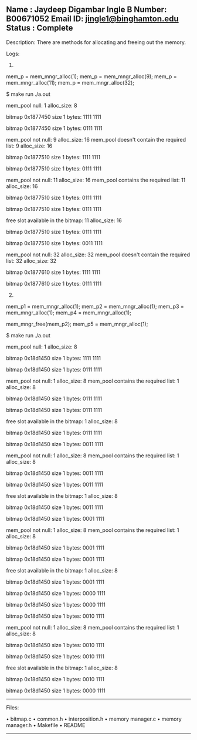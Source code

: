 Name 	: Jaydeep Digambar Ingle
B Number: B00671052
Email ID: jingle1@binghamton.edu
Status	: Complete
--------------------------------------------------------------------------------
Description:
There are methods for allocating and freeing out the memory.

Logs:

1. 
mem_p = mem_mngr_alloc(1);
mem_p = mem_mngr_alloc(9);
mem_p = mem_mngr_alloc(11);
mem_p = mem_mngr_alloc(32);

$ make run 
./a.out


mem_pool null: 1	alloc_size: 8

bitmap 0x1877450 size 1 bytes: 1111  1111  


bitmap 0x1877450 size 1 bytes: 0111  1111  




mem_pool not null: 9	alloc_size: 16
mem_pool doesn't contain the required list: 9	alloc_size: 16

bitmap 0x1877510 size 1 bytes: 1111  1111  


bitmap 0x1877510 size 1 bytes: 0111  1111  




mem_pool not null: 11	alloc_size: 16
mem_pool contains the required list: 11	alloc_size: 16

bitmap 0x1877510 size 1 bytes: 0111  1111  


bitmap 0x1877510 size 1 bytes: 0111  1111  

free slot available in the bitmap: 11	alloc_size: 16

bitmap 0x1877510 size 1 bytes: 0111  1111  


bitmap 0x1877510 size 1 bytes: 0011  1111  




mem_pool not null: 32	alloc_size: 32
mem_pool doesn't contain the required list: 32	alloc_size: 32

bitmap 0x1877610 size 1 bytes: 1111  1111  


bitmap 0x1877610 size 1 bytes: 0111  1111  




2.
mem_p1 = mem_mngr_alloc(1);
mem_p2 = mem_mngr_alloc(1);
mem_p3 = mem_mngr_alloc(1);
mem_p4 = mem_mngr_alloc(1);

mem_mngr_free(mem_p2);
mem_p5 = mem_mngr_alloc(1);



$ make run 
./a.out


mem_pool null: 1	alloc_size: 8

bitmap 0x18d1450 size 1 bytes: 1111  1111  


bitmap 0x18d1450 size 1 bytes: 0111  1111  




mem_pool not null: 1	alloc_size: 8
mem_pool contains the required list: 1	alloc_size: 8

bitmap 0x18d1450 size 1 bytes: 0111  1111  


bitmap 0x18d1450 size 1 bytes: 0111  1111  

free slot available in the bitmap: 1	alloc_size: 8

bitmap 0x18d1450 size 1 bytes: 0111  1111  


bitmap 0x18d1450 size 1 bytes: 0011  1111  




mem_pool not null: 1	alloc_size: 8
mem_pool contains the required list: 1	alloc_size: 8

bitmap 0x18d1450 size 1 bytes: 0011  1111  


bitmap 0x18d1450 size 1 bytes: 0011  1111  

free slot available in the bitmap: 1	alloc_size: 8

bitmap 0x18d1450 size 1 bytes: 0011  1111  


bitmap 0x18d1450 size 1 bytes: 0001  1111  




mem_pool not null: 1	alloc_size: 8
mem_pool contains the required list: 1	alloc_size: 8

bitmap 0x18d1450 size 1 bytes: 0001  1111  


bitmap 0x18d1450 size 1 bytes: 0001  1111  

free slot available in the bitmap: 1	alloc_size: 8

bitmap 0x18d1450 size 1 bytes: 0001  1111  


bitmap 0x18d1450 size 1 bytes: 0000  1111  



bitmap 0x18d1450 size 1 bytes: 0000  1111  


bitmap 0x18d1450 size 1 bytes: 0010  1111  



mem_pool not null: 1	alloc_size: 8
mem_pool contains the required list: 1	alloc_size: 8

bitmap 0x18d1450 size 1 bytes: 0010  1111  


bitmap 0x18d1450 size 1 bytes: 0010  1111  

free slot available in the bitmap: 1	alloc_size: 8

bitmap 0x18d1450 size 1 bytes: 0010  1111  


bitmap 0x18d1450 size 1 bytes: 0000  1111 

--------------------------------------------------------------------------------

Files:

• bitmap.c
• common.h
• interposition.h
• memory manager.c
• memory manager.h
• Makefile
• README

--------------------------------------------------------------------------------